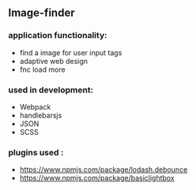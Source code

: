 ## **Image-finder**

### application functionality:

- find a image for user input tags
- adaptive web design
- fnc load more

### used in development:

- Webpack
- handlebarsjs
- JSON
- SCSS

### plugins used :

- https://www.npmjs.com/package/lodash.debounce
- https://www.npmjs.com/package/basiclightbox

